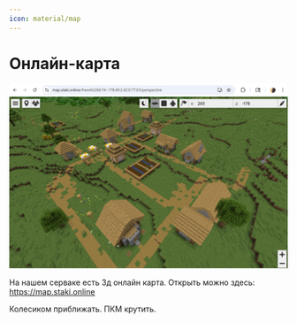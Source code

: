 ```yaml
---
icon: material/map
---
```

# Онлайн-карта

![map1.png](../assets/img/map1.png)

На нашем серваке есть 3д онлайн карта. Открыть можно здесь: https://map.staki.online

Колесиком приближать. ПКМ крутить.